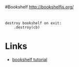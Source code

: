 #Bookshelf
http://bookshelfjs.org/



#
    destroy bookshelf on exit:
        .destroy(cb)


# Links

* [bookshelf tutorial](http://stackabuse.com/bookshelf-js-a-node-js-orm/)




